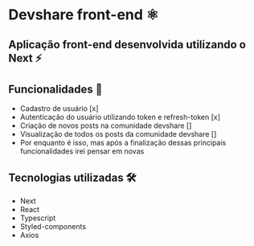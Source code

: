 # Devshare front-end ⚛

## Aplicação front-end desenvolvida utilizando o Next ⚡

## Funcionalidades 🚀
- Cadastro de usuário [x]
- Autenticação do usuário utilizando token e refresh-token [x]
- Criação de novos posts na comunidade devshare []
- Visualização de todos os posts da comunidade devshare []
- Por enquanto é isso, mas após a finalização dessas principais funcionalidades irei pensar em novas

## Tecnologias utilizadas 🛠
- Next 
- React
- Typescript 
- Styled-components
- Axios